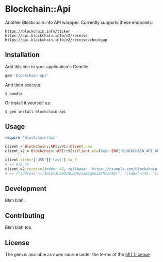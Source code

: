 # Blockchain::Api

Another Blockchain.info API wrapper. Currently supports these endpoints:
```
https://blockchain.info/ticker
https://api.blockchain.info/v2/receive
https://api.blockchain.info/v2/receive/checkgap
```

## Installation

Add this line to your application's Gemfile:

```ruby
gem 'blockchain-api'
```

And then execute:

    $ bundle

Or install it yourself as:

    $ gem install blockchain-api

## Usage

```ruby
require 'blockchain/api'

client = Blockchain::API::V1::Client.new
client_v2 = Blockchain::API::V2::Client.new(key: ENV['BLOCKCHAIN_API_KEY'], xpub: ENV['BLOCKCHAIN_XPUB'])

client.ticker['USD']['last'].to_f
# => 672.75
client_v2.receive(index: 42, callback: 'https://example.com/blockchain_callback')
# => {"address"=>"1HibT3LQWQzNuEpPzame2g5Ua2FN1akNGr", "index"=>42, "callback"=>"https://example.com/blockchain_callback"}

```

## Development

Blah blah.

## Contributing

Blah blah too.


## License

The gem is available as open source under the terms of the [MIT License](http://opensource.org/licenses/MIT).

